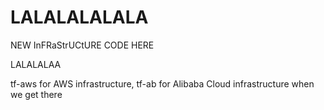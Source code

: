 # LALALALALALA

NEW InFRaStrUCtURE CODE HERE

LALALALAA

tf-aws for AWS infrastructure,
tf-ab for Alibaba Cloud infrastructure when we get there